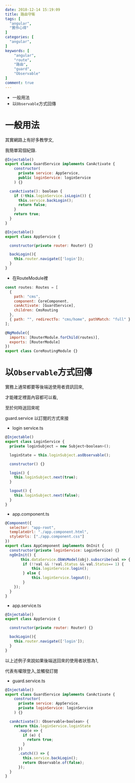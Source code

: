 ```yaml
---
date: 2018-12-14 15:19:09
title: 路由守衛
tags: [
  "angular",
  "實作心得"
]
categories: [
  "angular",
]
keywords: [
    "angular",
    "route",
    "路由",
    "guard",
    "Observable"
]
comment: true
---
```


- 一般用法
- 以`Observable`方式回傳
<!--more-->

# 一般用法

其實網路上有好多教學文,

我簡單寫個紀錄.

```js
@Injectable()
export class GuardService implements CanActivate {
    constructor(
      private service: AppService,
      public loginService: loginService
    ) {}

  canActivate(): boolean {
    if (!this.loginService.isLogin()) {
      this.service.backLogin();
      return false;
    }
    return true;
  }
}
```

```js
@Injectable()
export class AppService {

  constructor(private router: Router) {}

  backLogin(){
    this.router.navigate(['login']);
  }
}
```

- 在RouteModule裡

```js
const routes: Routes = [
  {
    path: "cms",
    component: CoreComponent,
    canActivate: [GuardService],
    children: CmsRouting
  },
  { path: "", redirectTo: "cms/home", pathMatch: "full" }
];

@NgModule({
  imports: [RouterModule.forChild(routes)],
  exports: [RouterModule]
})
export class CoreRoutingModule {}
```

# 以`Observable`方式回傳

實務上通常都要等後端送使用者資訊回來,

才能確定裡面內容都可以看,

至於何時送回來呢

guard.service 以訂閱的方式來接

- login service.ts

```js
@Injectable()
export class LoginService {
  private loginSubject = new Subject<boolean>();

  loginState = this.loginSubject.asObservable();

  constructor() {}

  login() {
    this.loginSubject.next(true);
  }

  logout() {
    this.loginSubject.next(false);
  }
}
```

- app.component.ts

```js
@Component({
  selector: "app-root",
  templateUrl: "./app.component.html",
  styleUrls: ["./app.component.css"]
})
export class AppComponent implements OnInit {
  constructor(private loginService: LoginService) {}
  ngOnInit() {
       this.dataService.ObWsModel(obj).subscribe(val => {
        if (!!val && !!val.Status && val.Status== 1) {
            this.loginService.login();
        } else {
            this.loginService.logout();
        }
    });
  }
}
```

- app.service.ts

```js
@Injectable()
export class AppService {

  constructor(private router: Router) {}

  backLogin(){
    this.router.navigate(['login']);
  }
}
```

以上述例子來說如果後端送回來的使用者狀態為1,

代表有權限登入,並觸發訂閱

- guard.service.ts

```js
@Injectable()
export class GuardService implements CanActivate {
    constructor(
      private service: AppService,
      private loginService: loginService
    ) {}

  canActivate(): Observable<boolean> {
    return this.loginService.loginState
      .map(e => {
        if (e) {
          return true;
        }
      })
      .catch(() => {
        this.service.backLogin();
        return Observable.of(false);
      });
  }
}
```